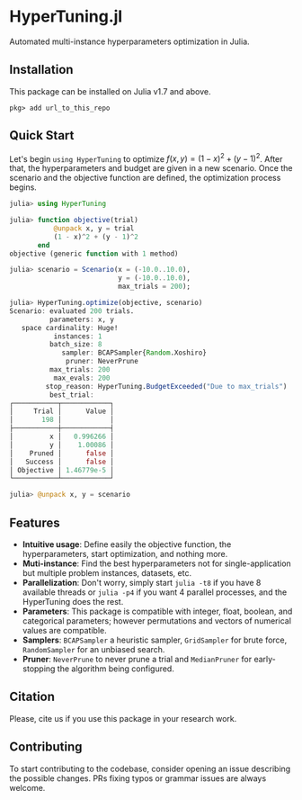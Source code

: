 # HyperTuning.jl

Automated multi-instance hyperparameters optimization in Julia.

## Installation

This package can be installed on Julia v1.7 and above.

```
pkg> add url_to_this_repo
```

## Quick Start

Let's begin `using HyperTuning` to optimize $f(x,y)=(1-x)^2+(y-1)^2$.
After that, the hyperparameters and budget are given in a new scenario.
Once the scenario and the objective function are defined, the optimization process begins. 

```julia
julia> using HyperTuning

julia> function objective(trial)
           @unpack x, y = trial
           (1 - x)^2 + (y - 1)^2
       end
objective (generic function with 1 method)

julia> scenario = Scenario(x = (-10.0..10.0),
                           y = (-10.0..10.0),
                           max_trials = 200);

julia> HyperTuning.optimize(objective, scenario)
Scenario: evaluated 200 trials.
          parameters: x, y
   space cardinality: Huge!
           instances: 1
          batch_size: 8
             sampler: BCAPSampler{Random.Xoshiro}
              pruner: NeverPrune
          max_trials: 200
           max_evals: 200
         stop_reason: HyperTuning.BudgetExceeded("Due to max_trials")
          best_trial: 
┌───────────┬────────────┐
│     Trial │      Value │
│       198 │            │
├───────────┼────────────┤
│         x │   0.996266 │
│         y │    1.00086 │
│    Pruned │      false │
│   Success │      false │
│ Objective │ 1.46779e-5 │
└───────────┴────────────┘

julia> @unpack x, y = scenario
```

## Features

- **Intuitive usage**: Define easily the objective function, the hyperparameters, start optimization, and nothing more.
- **Muti-instance**: Find the best hyperparameters not for single-application but multiple problem instances, datasets, etc.
- **Parallelization**: Don't worry, simply start `julia -t8` if you have 8 available threads or `julia -p4` if you want 4 parallel processes, and the HyperTuning does the rest.
- **Parameters**: This package is compatible with integer, float, boolean, and categorical parameters; however permutations and vectors of numerical values are compatible.
- **Samplers**: `BCAPSampler` a heuristic sampler, `GridSampler` for brute force, `RandomSampler` for an unbiased search.
- **Pruner**: `NeverPrune` to never prune a trial and `MedianPruner` for early-stopping the algorithm being configured.

## Citation

Please, cite us if you use this package in your research work.

## Contributing

To start contributing to the codebase, consider opening an issue describing the possible changes. PRs fixing typos or grammar issues are always welcome. 
